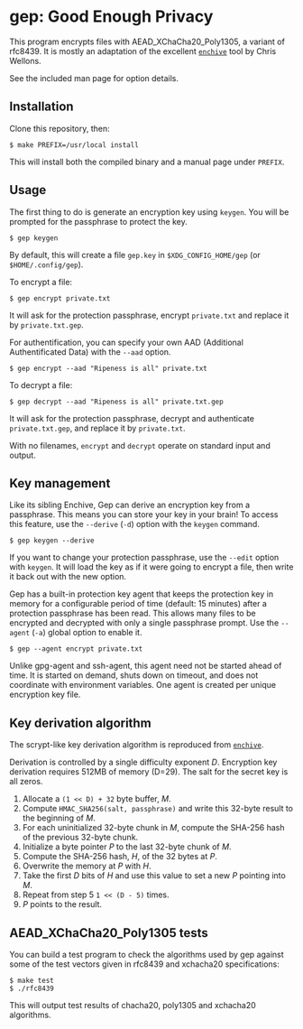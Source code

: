 # gep: Good Enough Privacy

This program encrypts files with AEAD_XChaCha20_Poly1305, a variant
of rfc8439.
It is mostly an adaptation of the excellent
[`enchive`](http://nullprogram.com/enchive/) tool by Chris Wellons.

See the included man page for option details.

## Installation

Clone this repository, then:

    $ make PREFIX=/usr/local install

This will install both the compiled binary and a manual page under `PREFIX`.

## Usage

The first thing to do is generate an encryption key using `keygen`.
You will be prompted for the passphrase to protect the key.

    $ gep keygen

By default, this will create a file `gep.key` in `$XDG_CONFIG_HOME/gep`
(or `$HOME/.config/gep`).

To encrypt a file:

    $ gep encrypt private.txt

It will ask for the protection passphrase, encrypt `private.txt`
and replace it by `private.txt.gep`.

For authentification, you can specify your own AAD (Additional
Authentificated Data) with the `--aad` option.

    $ gep encrypt --aad "Ripeness is all" private.txt

To decrypt a file:

    $ gep decrypt --aad "Ripeness is all" private.txt.gep

It will ask for the protection passphrase, decrypt and authenticate
`private.txt.gep`, and replace it by `private.txt`.

With no filenames, `encrypt` and `decrypt` operate on standard input
and output.

## Key management

Like its sibling Enchive, Gep can derive an encryption key from a passphrase.
This means you can store your key in your brain! To access this feature, use
the `--derive` (`-d`) option with the `keygen` command.

    $ gep keygen --derive

If you want to change your protection passphrase, use the `--edit`
option with `keygen`. It will load the key as if it were going
to encrypt a file, then write it back out with the new option.

Gep has a built-in protection key agent that keeps the protection key in
memory for a configurable period of time (default: 15 minutes) after a
protection passphrase has been read. This allows many files to be
encrypted and decrypted with only a single passphrase prompt. Use the
`--agent` (`-a`) global option to enable it.

    $ gep --agent encrypt private.txt

Unlike gpg-agent and ssh-agent, this agent need not be started ahead
of time. It is started on demand, shuts down on timeout, and does not
coordinate with environment variables. One agent is created per unique
encryption key file.

## Key derivation algorithm

The scrypt-like key derivation algorithm is reproduced from
[`enchive`](https://github.com/skeeto/enchive).

Derivation is controlled by a single difficulty exponent *D*. Encryption key
derivation requires 512MB of memory (D=29). The salt for the secret key is all
zeros.

1. Allocate a `(1 << D) + 32` byte buffer, *M*.
2. Compute `HMAC_SHA256(salt, passphrase)` and write this 32-byte
   result to the beginning of *M*.
3. For each uninitialized 32-byte chunk in *M*, compute the SHA-256
   hash of the previous 32-byte chunk.
4. Initialize a byte pointer *P* to the last 32-byte chunk of *M*.
5. Compute the SHA-256 hash, *H*, of the 32 bytes at *P*.
6. Overwrite the memory at *P* with *H*.
7. Take the first *D* bits of *H* and use this value to set a new
    *P* pointing into *M*.
8. Repeat from step 5 `1 << (D - 5)` times.
9. *P* points to the result.

## AEAD_XChaCha20_Poly1305 tests

You can build a test program to check the algorithms used by gep against
some of the test vectors given in rfc8439 and xchacha20 specifications:

    $ make test
    $ ./rfc8439

This will output test results of chacha20, poly1305 and xchacha20
algorithms.

